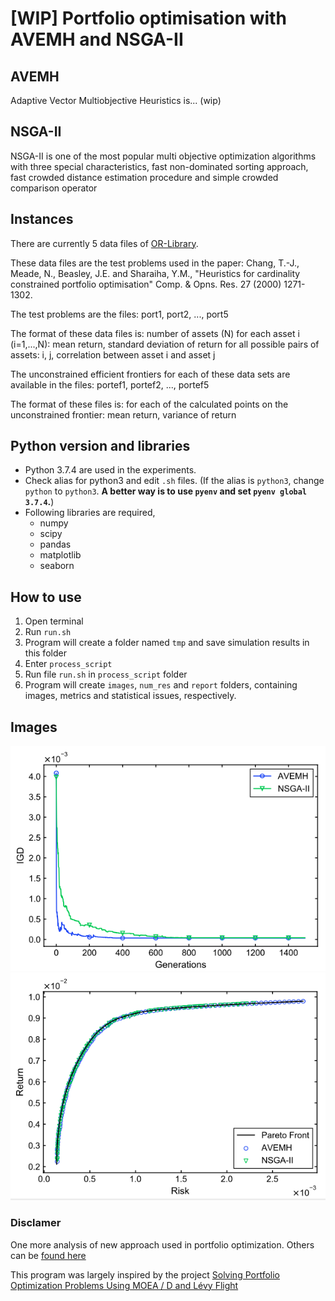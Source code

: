 # [WIP] Portfolio optimisation with AVEMH and NSGA-II

## AVEMH

Adaptive Vector Multiobjective Heuristics is... (wip)

## NSGA-II

NSGA-II is one of the most popular multi objective optimization algorithms with three special characteristics, fast non-dominated sorting approach, fast crowded distance estimation procedure and simple crowded comparison operator

## Instances

There are currently 5 data files of [OR-Library](http://people.brunel.ac.uk/~mastjjb/jeb/orlib/portinfo.html).

These data files are the test problems used in the paper:
Chang, T.-J., Meade, N., Beasley, J.E. and Sharaiha, Y.M.,
"Heuristics for cardinality constrained portfolio optimisation"
Comp. & Opns. Res. 27 (2000) 1271-1302.

The test problems are the files:
port1, port2, ..., port5

The format of these data files is:
number of assets (N)
for each asset i (i=1,...,N):
mean return, standard deviation of return
for all possible pairs of assets:
i, j, correlation between asset i and asset j

The unconstrained efficient frontiers for each of these
data sets are available in the files:
portef1, portef2, ..., portef5

The format of these files is:
for each of the calculated points on the unconstrained frontier:
mean return, variance of return

## Python version and libraries

- Python 3.7.4 are used in the experiments.
- Check alias for python3 and edit `.sh` files. (If the alias is `python3`, change `python` to `python3`. **A better way is to use `pyenv` and set `pyenv global 3.7.4`.**)
- Following libraries are required,
  - numpy
  - scipy
  - pandas
  - matplotlib
  - seaborn

## How to use

1. Open terminal
2. Run `run.sh`
3. Program will create a folder named `tmp` and save simulation results in this folder
4. Enter `process_script`
5. Run file `run.sh` in `process_script` folder
6. Program will create `images`, `num_res` and `report` folders, containing images, metrics and statistical issues, respectively.

## Images

![](./images/image1.png)
![](./images/image2.png)

### Disclamer

One more analysis of new approach used in portfolio optimization. Others can be [found here](https://www.scielo.br/scielo.php?script=sci_arttext&pid=S0103-65132020000100404&tlng=en#c01)

This program was largely inspired by the project [Solving Portfolio Optimization Problems Using MOEA / D and Lévy Flight](https://github.com/Y1fanHE/po_with_moead-levy)
